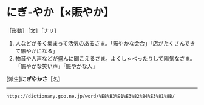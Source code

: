 # にぎ‐やか【×賑やか】

［形動］［文］［ナリ］

1.  人などが多く集まって活気のあるさま。「賑やかな会合」「店がたくさんできて賑やかになる」
2.  物音や人声などが盛んに聞こえるさま。よくしゃべったりして陽気なさま。「賑やかな笑い声」「賑やかな人」
    

\[派生\]**にぎやかさ**［名］

---
`https://dictionary.goo.ne.jp/word/%E8%B3%91%E3%82%84%E3%81%8B/`